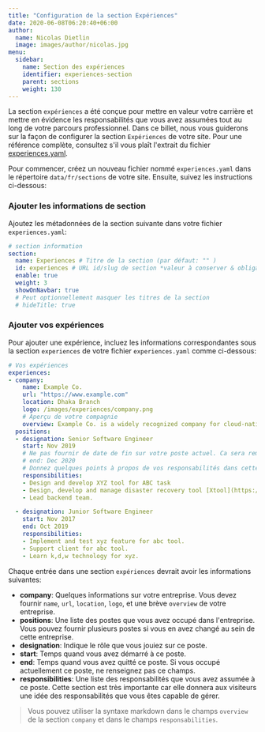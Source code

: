 ```yaml
---
title: "Configuration de la section Expériences"
date: 2020-06-08T06:20:40+06:00
author:
  name: Nicolas Dietlin
  image: images/author/nicolas.jpg
menu:
  sidebar:
    name: Section des expériences
    identifier: experiences-section
    parent: sections
    weight: 130
---
```


La section `expériences` a été conçue pour mettre en valeur votre carrière et mettre en évidence les responsabilités que vous avez assumées tout au long de votre parcours professionnel. Dans ce billet, nous vous guiderons sur la façon de configurer la section `Expériences` de votre site. Pour une référence complète, consultez s'il vous plaît l'extrait du fichier [experiences.yaml](https://github.com/hugo-toha/hugo-toha.github.io/blob/main/data/en/sections/experiences.yaml).

Pour commencer, créez un nouveau fichier nommé `experiences.yaml` dans le répertoire `data/fr/sections` de votre site. Ensuite, suivez les instructions ci-dessous:

### Ajouter les informations de section

Ajoutez les métadonnées de la section suivante dans votre fichier `experiences.yaml`:

```yaml
# section information
section:
  name: Experiences # Titre de la section (par défaut: "" )
  id: experiences # URL id/slug de section *valeur à conserver & obligatoire*
  enable: true
  weight: 3
  showOnNavbar: true
  # Peut optionnellement masquer les titres de la section
  # hideTitle: true 
```

### Ajouter vos expériences

Pour ajouter une expérience, incluez les informations correspondantes sous la section `experiences` de votre fichier `experiences.yaml` comme ci-dessous:

```yaml
# Vos expériences
experiences:
- company:
    name: Example Co.
    url: "https://www.example.com"
    location: Dhaka Branch
    logo: /images/experiences/company.png
    # Aperçu de votre compagnie
    overview: Example Co. is a widely recognized company for cloud-native development. It builds tools for Kubernetes.
  positions:
  - designation: Senior Software Engineer
    start: Nov 2019
    # Ne pas fournir de date de fin sur votre poste actuel. Ca sera remplacé par "Aujourd'hui".
    # end: Dec 2020
    # Donnez quelques points à propos de vos responsabilités dans cette entreprise.
    responsibilities:
    - Design and develop XYZ tool for ABC task
    - Design, develop and manage disaster recovery tool [Xtool](https://www.example.com) that backup Kubernetes volumes, databases, and cluster's resource definition.
    - Lead backend team.

  - designation: Junior Software Engineer
    start: Nov 2017
    end: Oct 2019
    responsibilities:
    - Implement and test xyz feature for abc tool.
    - Support client for abc tool.
    - Learn k,d,w technology for xyz.
```

Chaque entrée dans une section `expériences` devrait avoir les informations suivantes:

- **company**: Quelques informations sur votre entreprise. Vous devez fournir `name`, `url`, `location`, `logo`, et une brève `overview` de votre entreprise.
- **positions**: Une liste des postes que vous avez occupé dans l'entreprise. Vous pouvez fournir plusieurs postes si vous en avez changé au sein de cette entreprise.
- **designation**: Indique le rôle que vous jouiez sur ce poste.
- **start**: Temps quand vous avez démarré à ce poste.
- **end**: Temps quand vous avez quitté ce poste. Si vous occupé actuellement ce poste, ne renseignez pas ce champs.
- **responsibilities**: Une liste des responsabilités que vous avez assumée à ce poste. Cette section est très importante car elle donnera aux visiteurs une idée des responsabilités que vous êtes capable de gérer.

> Vous pouvez utiliser la syntaxe markdown dans le champs `overview` de la section `company` et dans le champs `responsabilities`.

<!-- {{< vs 2 >}}

The following image shows how the contents of `experiences.yaml` are mapped into the `Experiences` section.

{{< img src="images/experiences.png" >}} -->
